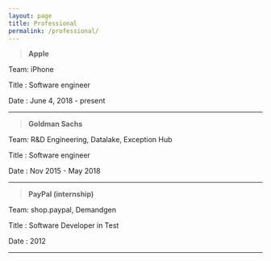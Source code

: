 ```yaml
---
layout: page
title: Professional
permalink: /professional/
---
```


> **Apple**

Team: iPhone

Title : Software engineer

Date : June 4, 2018 - present

---

> **Goldman Sachs**

Team: R&D Engineering, Datalake, Exception Hub

Title : Software engineer

Date : Nov 2015 - May 2018

---

> **PayPal (internship)**

Team: shop.paypal, Demandgen

Title : Software Developer in Test

Date : 2012

---
